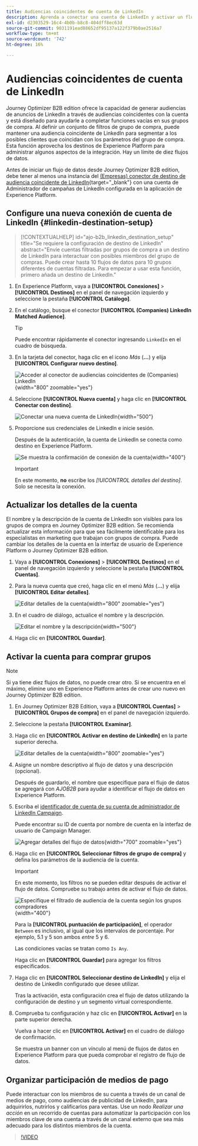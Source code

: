 ```yaml
---
title: Audiencias coincidentes de cuenta de LinkedIn
description: Aprenda a conectar una cuenta de LinkedIn y activar un flujo de datos para comprar grupos.
exl-id: d2303529-16c4-4b0b-b8c8-404dff8ec63d
source-git-commit: 9031191ead88652df95137a122f379b0ae2516a7
workflow-type: tm+mt
source-wordcount: '742'
ht-degree: 16%

---
```


# Audiencias coincidentes de cuenta de LinkedIn

Journey Optimizer B2B edition ofrece la capacidad de generar audiencias de anuncios de LinkedIn a través de audiencias coincidentes con la cuenta y está diseñado para ayudarle a completar funciones vacías en sus grupos de compra. Al definir un conjunto de filtros de grupo de compra, puede mantener una audiencia coincidente de LinkedIn para segmentar a los posibles clientes que coincidan con los parámetros del grupo de compra. Esta función aprovecha los destinos de Experience Platform para administrar algunos aspectos de la integración. Hay un límite de diez flujos de datos.

Antes de iniciar un flujo de datos desde Journey Optimizer B2B edition, debe tener al menos una instancia del [(Empresas) conector de destino de audiencia coincidente de LinkedIn](https://experienceleague.adobe.com/es/docs/experience-platform/destinations/catalog/social/linkedin#connect){target="_blank"} con una cuenta de Administrador de campañas de LinkedIn configurada en la aplicación de Experience Platform.

## Configure una nueva conexión de cuenta de LinkedIn {#linkedin-destination-setup}

>[!CONTEXTUALHELP]
>id="ajo-b2b_linkedin_destination_setup"
>title="Se requiere la configuración de destino de LinkedIn"
>abstract="Envíe cuentas filtradas por grupos de compra a un destino de LinkedIn para interactuar con posibles miembros del grupo de compras. Puede crear hasta 10 flujos de datos para 10 grupos diferentes de cuentas filtradas. Para empezar a usar esta función, primero añada un destino de LinkedIn."

1. En Experience Platform, vaya a **[!UICONTROL Conexiones]** > **[!UICONTROL Destinos]** en el panel de navegación izquierdo y seleccione la pestaña **[!UICONTROL Catálogo]**.

1. En el catálogo, busque el conector **[!UICONTROL (Companies) LinkedIn Matched Audience]**.

   >[!TIP]
   >
   >Puede encontrar rápidamente el conector ingresando `LinkedIn` en el cuadro de búsqueda.

1. En la tarjeta del conector, haga clic en el icono _Más_ (**...**) y elija **[!UICONTROL Configurar nuevo destino]**.

   ![Acceder al conector de audiencias coincidentes de (Companies) LinkedIn](./assets/aep-destinations-catalog-linkedin.png){width="800" zoomable="yes"}

1. Seleccione **[!UICONTROL Nueva cuenta]** y haga clic en **[!UICONTROL Conectar con destino]**.

   ![Conectar una nueva cuenta de LinkedIn](./assets/aep-destinations-catalog-linkedin-new-account.png){width="500"}

1. Proporcione sus credenciales de LinkedIn e inicie sesión.

   Después de la autenticación, la cuenta de LinkedIn se conecta como destino en Experience Platform.

   ![Se muestra la confirmación de conexión de la cuenta](./assets/aep-destinations-catalog-linkedin-connected.png){width="400"}

   >[!IMPORTANT]
   >
   >En este momento, **no** escribe los _[!UICONTROL detalles del destino]_. Solo se necesita la conexión.

## Actualizar los detalles de la cuenta

El nombre y la descripción de la cuenta de LinkedIn son visibles para los grupos de compra en Journey Optimizer B2B edition. Se recomienda actualizar esta información para que sea fácilmente identificable para los especialistas en marketing que trabajan con grupos de compra. Puede cambiar los detalles de la cuenta en la interfaz de usuario de Experience Platform o Journey Optimizer B2B edition.

1. Vaya a **[!UICONTROL Conexiones]** > **[!UICONTROL Destinos]** en el panel de navegación izquierdo y seleccione la pestaña **[!UICONTROL Cuentas]**.

1. Para la nueva cuenta que creó, haga clic en el menú _Más_ (**...**) y elija **[!UICONTROL Editar detalles]**.

   ![Editar detalles de la cuenta](./assets/aep-destinations-accounts-edit-details.png){width="800" zoomable="yes"}

1. En el cuadro de diálogo, actualice el nombre y la descripción.

   ![Editar el nombre y la descripción](./assets/destinations-linkedin-account-edit-details-dialog.png){width="500"}

1. Haga clic en **[!UICONTROL Guardar]**.

## Activar la cuenta para comprar grupos

>[!NOTE]
>
>Si ya tiene diez flujos de datos, no puede crear otro. Si se encuentra en el máximo, elimine uno en Experience Platform antes de crear uno nuevo en Journey Optimizer B2B edition.

1. En Journey Optimizer B2B Edition, vaya a **[!UICONTROL Cuentas]** > **[!UICONTROL Grupos de compra]** en el panel de navegación izquierdo.

1. Seleccione la pestaña **[!UICONTROL Examinar]**. 

1. Haga clic en **[!UICONTROL Activar en destino de LinkedIn]** en la parte superior derecha.

   ![Editar detalles de la cuenta](./assets/activate-linkedin-destination.png){width="800" zoomable="yes"}

1. Asigne un nombre descriptivo al flujo de datos y una descripción (opcional).

   Después de guardarlo, el nombre que especifique para el flujo de datos se agregará con _AJOB2B_ para ayudar a identificar el flujo de datos en Experience Platform.

1. Escriba el [identificador de cuenta de su cuenta de administrador de LinkedIn Campaign](https://www.linkedin.com/help/lms/answer/a424270).

   Puede encontrar su ID de cuenta por nombre de cuenta en la interfaz de usuario de Campaign Manager.

   ![Agregar detalles del flujo de datos](./assets/destinations-linkedin-activate-details.png){width="700" zoomable="yes"}

1. Haga clic en **[!UICONTROL Seleccionar filtros de grupo de compra]** y defina los parámetros de la audiencia de la cuenta.

   >[!IMPORTANT]
   >
   >En este momento, los filtros no se pueden editar después de activar el flujo de datos. Compruebe su trabajo antes de activar el flujo de datos.

   ![Especifique el filtrado de audiencia de la cuenta según los grupos compradores](./assets/destinations-linkedin-activate-buying-group-filters.png){width="400"}

   Para la **[!UICONTROL puntuación de participación]**, el operador `Between` es inclusivo, al igual que los intervalos de porcentaje. Por ejemplo, 5.1 y 5 son ambos _entre_ 5 y 6.

   Las condiciones vacías se tratan como `Is Any`.

   Haga clic en **[!UICONTROL Guardar]** para agregar los filtros especificados.

1. Haga clic en **[!UICONTROL Seleccionar destino de LinkedIn]** y elija el destino de LinkedIn configurado que desee utilizar.

   Tras la activación, esta configuración crea el flujo de datos utilizando la configuración de destino y un segmento virtual correspondiente.

1. Comprueba tu configuración y haz clic en **[!UICONTROL Activar]** en la parte superior derecha.

   Vuelva a hacer clic en **[!UICONTROL Activar]** en el cuadro de diálogo de confirmación.

   Se muestra un banner con un vínculo al menú de flujos de datos en Experience Platform para que pueda comprobar el registro de flujo de datos.

## Organizar participación de medios de pago

Puede interactuar con los miembros de su cuenta a través de un canal de medios de pago, como audiencias de publicidad de LinkedIn, para adquirirlos, nutrirlos y calificarlos para ventas. Use un nodo _Realizar una acción_ en un recorrido de cuentas para automatizar la participación con los miembros clave de una cuenta a través de un canal externo que sea más adecuado para los distintos miembros de la cuenta.

>[!VIDEO](https://video.tv.adobe.com/v/3448649/?learn=on)